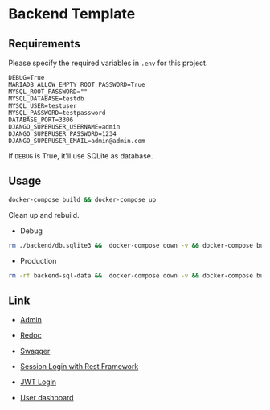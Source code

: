 # Backend Template

## Requirements

Please specify the required variables in `.env` for this project.

```
DEBUG=True
MARIADB_ALLOW_EMPTY_ROOT_PASSWORD=True
MYSQL_ROOT_PASSWORD=""
MYSQL_DATABASE=testdb
MYSQL_USER=testuser
MYSQL_PASSWORD=testpassword
DATABASE_PORT=3306
DJANGO_SUPERUSER_USERNAME=admin
DJANGO_SUPERUSER_PASSWORD=1234
DJANGO_SUPERUSER_EMAIL=admin@admin.com
```

If `DEBUG` is True, it'll use SQLite as database.

## Usage

```bash
docker-compose build && docker-compose up
```

Clean up and rebuild.

- Debug

```bash
rm ./backend/db.sqlite3 &&  docker-compose down -v && docker-compose build && docker-compose up
```

- Production

```bash
rm -rf backend-sql-data &&  docker-compose down -v && docker-compose build && docker-compose up
```

## Link

- [Admin](http://localhost/__hiddenadmin/)

- [Redoc](http://localhost/redoc/)

- [Swagger](http://localhost/__hiddenswagger)

- [Session Login with Rest Framework](http://localhost/accounts/login/)

- [JWT Login](http://localhost/__user/login)

- [User dashboard](http://localhost/__user/dashboard)
